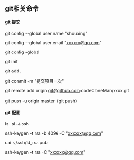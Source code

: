 ## git相关命令

#### git 提交

git config --global user.name "shouping"

git config --global user.email "xxxxxx@qq.com"

git config -global

git init

git add .

git commit -m "提交项目一次"

git remote add origin git@github.com:codeCloneMan/xxxx.git

git push -u origin master（git push）


#### git 配置

ls -al ~/.ssh

ssh-keygen -t rsa -b 4096 -C "xxxxxx@qq.com"

cat ~/.ssh/id_rsa.pub

ssh-keygen -t rsa -C "xxxxxx@qq.com"

